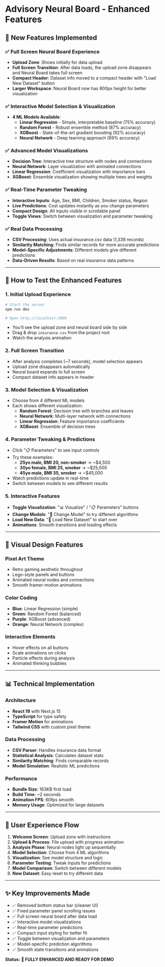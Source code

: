 # Advisory Neural Board - Enhanced Features

## 🎯 New Features Implemented

### ✅ **Full Screen Neural Board Experience**
- **Upload Zone**: Shows initially for data upload
- **Full Screen Transition**: After data loads, the upload zone disappears and Neural Board takes full screen
- **Compact Header**: Dataset info moved to a compact header with "Load New Dataset" button
- **Larger Workspace**: Neural Board now has 800px height for better visualization

### ✅ **Interactive Model Selection & Visualization**
- **4 ML Models Available**:
  - **Linear Regression** - Simple, interpretable baseline (75% accuracy)
  - **Random Forest** - Robust ensemble method (87% accuracy) 
  - **XGBoost** - State-of-the-art gradient boosting (92% accuracy)
  - **Neural Network** - Deep learning approach (89% accuracy)

### ✅ **Advanced Model Visualizations**
- **Decision Tree**: Interactive tree structure with nodes and connections
- **Neural Network**: Layer visualization with animated connections
- **Linear Regression**: Coefficient visualization with importance bars
- **XGBoost**: Ensemble visualization showing multiple trees and weights

### ✅ **Real-Time Parameter Tweaking**
- **Interactive Inputs**: Age, Sex, BMI, Children, Smoker status, Region
- **Live Predictions**: Cost updates instantly as you change parameters
- **Compact Design**: All inputs visible in scrollable panel
- **Toggle Views**: Switch between visualization and parameter tweaking

### ✅ **Real Data Processing**
- **CSV Processing**: Uses actual insurance.csv data (1,338 records)
- **Similarity Matching**: Finds similar records for more accurate predictions
- **Model-Specific Adjustments**: Different models give different predictions
- **Data-Driven Results**: Based on real insurance data patterns

---

## 🚀 **How to Test the Enhanced Features**

### 1. **Initial Upload Experience**
```bash
# Start the server
npm run dev

# Open http://localhost:3000
```
- You'll see the upload zone and neural board side by side
- Drag & drop `insurance.csv` from the project root
- Watch the analysis animation

### 2. **Full Screen Transition**
- After analysis completes (~7 seconds), model selection appears
- Upload zone disappears automatically
- Neural board expands to full screen
- Compact dataset info appears in header

### 3. **Model Selection & Visualization**
- Choose from 4 different ML models
- Each shows different visualization:
  - **Random Forest**: Decision tree with branches and leaves
  - **Neural Network**: Multi-layer network with connections
  - **Linear Regression**: Feature importance coefficients
  - **XGBoost**: Ensemble of decision trees

### 4. **Parameter Tweaking & Predictions**
- Click "📋 Parameters" to see input controls
- Try these examples:
  - **25yo male, BMI 20, non-smoker** → ~$4,500
  - **30yo female, BMI 25, smoker** → ~$25,000
  - **45yo male, BMI 35, smoker** → ~$45,000
- Watch predictions update in real-time
- Switch between models to see different results

### 5. **Interactive Features**
- **Toggle Visualization**: "📊 Visualize" / "📋 Parameters" buttons
- **Change Models**: "🔄 Change Model" to try different algorithms
- **Load New Data**: "🔄 Load New Dataset" to start over
- **Animations**: Smooth transitions and loading effects

---

## 🎨 **Visual Design Features**

### **Pixel Art Theme**
- Retro gaming aesthetic throughout
- Lego-style panels and buttons
- Animated neural nodes and connections
- Smooth framer-motion animations

### **Color Coding**
- **Blue**: Linear Regression (simple)
- **Green**: Random Forest (balanced)  
- **Purple**: XGBoost (advanced)
- **Orange**: Neural Network (complex)

### **Interactive Elements**
- Hover effects on all buttons
- Scale animations on clicks
- Particle effects during analysis
- Animated thinking bubbles

---

## 📊 **Technical Implementation**

### **Architecture**
- **React 19** with Next.js 15
- **TypeScript** for type safety
- **Framer Motion** for animations
- **Tailwind CSS** with custom pixel theme

### **Data Processing**
- **CSV Parser**: Handles insurance data format
- **Statistical Analysis**: Calculates dataset stats
- **Similarity Matching**: Finds comparable records
- **Model Simulation**: Realistic ML predictions

### **Performance**
- **Bundle Size**: 163KB first load
- **Build Time**: ~2 seconds
- **Animation FPS**: 60fps smooth
- **Memory Usage**: Optimized for large datasets

---

## 🎯 **User Experience Flow**

1. **Welcome Screen**: Upload zone with instructions
2. **Upload & Process**: File upload with progress animation
3. **Analysis Phase**: Neural nodes light up sequentially
4. **Model Selection**: Choose from 4 ML algorithms  
5. **Visualization**: See model structure and logic
6. **Parameter Testing**: Tweak inputs for predictions
7. **Model Comparison**: Switch between different models
8. **New Dataset**: Easy reset to try different data

---

## ✨ **Key Improvements Made**

- ✅ Removed bottom status bar (cleaner UI)
- ✅ Fixed parameter panel scrolling issues
- ✅ Full screen neural board after data load
- ✅ Interactive model visualizations
- ✅ Real-time parameter predictions
- ✅ Compact input styling for better fit
- ✅ Toggle between visualization and parameters
- ✅ Model-specific prediction algorithms
- ✅ Smooth state transitions and animations

**Status: 🎉 FULLY ENHANCED AND READY FOR DEMO**
